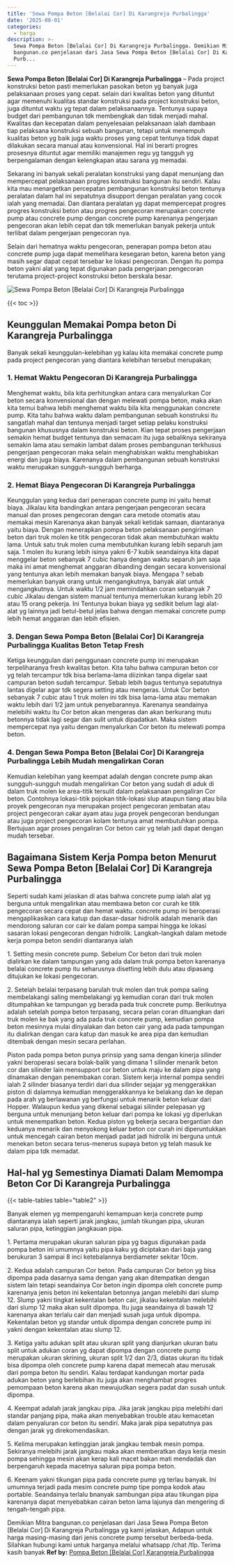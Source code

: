 ```yaml
---
title: 'Sewa Pompa Beton [Belalai Cor] Di Karangreja Purbalingga'
date: '2025-08-01'
categories:
  - harga
description: >-
  Sewa Pompa Beton [Belalai Cor] Di Karangreja Purbalingga. Demikian Mitra
  bangunan.co penjelasan dari Jasa Sewa Pompa Beton [Belalai Cor] Di Karangreja
  Purb...
---
```


**Sewa Pompa Beton \[Belalai Cor\] Di Karangreja Purbalingga** – Pada project konstruksi beton pasti memerlukan pasokan beton yg banyak juga pelaksanaan proses yang cepat. selain dari kwalitas beton yang dituntut agar memenuhi kualitas standar konstruksi pada project konstruksi beton, juga dituntut waktu yg tepat dalam pelaksanaannya. Tentunya supaya budget dari pembangunan tdk membengkak dan tidak menjadi mahal. Kwalitas dan kecepatan dalam penyelesaian pelaksanaan ialah dambaan tiap pelaksana konstruksi sebuah bangunan, tetapi untuk menempuh kualitas beton yg baik juga waktu proses yang cepat tentunya tidak dapat dilakukan secara manual atau konvensional. Hal ini berarti progres prosesnya dituntut agar memiliki manajemen regu yg tangguh yg berpengalaman dengan kelengkapan atau sarana yg memadai.

Sekarang ini banyak sekali peralatan konstruksi yang dapat menunjang dan mempercepat pelaksanaan progres konstruksi bangunan itu sendiri. Kalau kita mau menargetkan percepatan pembangunan konstruksi beton tentunya peralatan dalam hal ini sepatutnya disupport dengan peralatan yang cocok ialah yang memadai. Dan diantara peralatan yg dapat mempercepat progres progres konstruksi beton atau progres pengecoran merupakan concrete pump atau concrete pump dengan concrete pump karenanya pengerjaan pengecoran akan lebih cepat dan tdk memerlukan banyak pekerja untuk terlibat dalam pengerjaan pengecoran nya.

Selain dari hematnya waktu pengecoran, penerapan pompa beton atau concrete pump juga dapat memelihara kesegaran beton, karena beton yang masih segar dapat cepat tersebar ke lokasi pengecoran. Dengan itu pompa beton yakni alat yang tepat digunakan pada pengerjaan pengecoran terutama project-project konstruksi beton berskala besar.

![Sewa Pompa Beton [Belalai Cor] Di Karangreja Purbalingga](/images/sewa-concrete-pump-35.png)

{{< toc >}}

## Keunggulan Memakai Pompa beton Di Karangreja Purbalingga

Banyak sekali keunggulan-kelebihan yg kalau kita memakai concrete pump pada project pengecoran yang diantara kelebihan tersebut merupakan;

### 1\. Hemat Waktu Pengecoran Di Karangreja Purbalingga

Menghemat waktu, bila kita perhitungkan antara cara menyalurkan Cor beton secara konvensional dan dengan melewati pompa beton, maka akan kita temui bahwa lebih menghemat waktu bila kita menggunakan concrete pump. Kita tahu bahwa waktu dalam pembangunan sebuah konstruksi itu sangatlah mahal dan tentunya menjadi target setiap pelaku konstruksi bangunan khususnya dalam konstruksi beton. Kian tepat proses pengerjaan semakin hemat budget tentunya dan semacam itu juga sebaliknya sekiranya semakin lama atau semakin lambat dalam proses pembangunan terkhusus pengerjaan pengecoran maka selain menghabiskan waktu menghabiskan energi dan juga biaya. Karenanya dalam pembangunan sebuah konstruksi waktu merupakan sungguh-sungguh berharga.

### 2\. Hemat Biaya Pengecoran Di Karangreja Purbalingga

Keunggulan yang kedua dari penerapan concrete pump ini yaitu hemat biaya. Jikalau kita bandingkan antara pengerjaan pengecoran secara manual dan proses pengecoran dengan cara metode otomatis atau memakai mesin Karenanya akan banyak sekali ketidak samaan, diantaranya yaitu biaya. Dengan menerapkan pompa beton pelaksanaan pengiriman beton dari truk molen ke titik pengecoran tidak akan membutuhkan waktu lama. Untuk satu truk molen cuma membutuhkan kurang lebih separuh jam saja. 1 molen itu kurang lebih isinya yakni 6-7 kubik seandainya kita dapat menggelar beton sebanyak 7 cubic hanya dengan waktu separuh jam saja maka ini amat menghemat anggaran dibanding dengan secara konvensional yang tentunya akan lebih memakan banyak biaya. Mengapa ? sebab memerlukan banyak orang untuk mengangkutnya, banyak alat untuk mengangkutnya. Untuk waktu 1/2 jam memindahkan coran sebanyak 7 cubic Jikalau dengan sistem manual tentunya memerlukan kurang lebih 20 atau 15 orang pekerja. Ini Tentunya bukan biaya yg sedikit belum lagi alat-alat yg lainnya jadi betul-betul jelas bahwa dengan memakai concrete pump lebih hemat anggaran dan lebih efisien.

### 3\. Dengan Sewa Pompa Beton \[Belalai Cor\] Di Karangreja Purbalingga Kualitas Beton Tetap Fresh

Ketiga keunggulan dari penggunaan concrete pump ini merupakan terpeliharanya fresh kwalitas beton. Kita tahu bahwa campuran beton cor yg telah tercampur tdk bisa berlama-lama diizinkan tanpa digelar saat campuran beton sudah tercampur. Sebab lebih bagus tentunya sepatutnya lantas digelar agar tdk segera setting atau mengeras. Untuk Cor beton sebanyak 7 cubic atau 1 truk molen ini tdk bisa lama-lama atau memakan waktu lebih dari 1/2 jam untuk penyebarannya. Karenanya seandainya melebihi waktu itu Cor beton akan mengeras dan akan berkurang mutu betonnya tidak lagi segar dan sulit untuk dipadatkan. Maka sistem mempercepat nya yaitu dengan menyalurkan Cor beton itu melewati pompa beton.

### 4\. Dengan Sewa Pompa Beton \[Belalai Cor\] Di Karangreja Purbalingga Lebih Mudah mengalirkan Coran

Kemudian kelebihan yang keempat adalah dengan concrete pump akan sungguh-sungguh mudah mengalirkan Cor beton yang sudah di aduk di dalam truk molen ke area-titik tersulit dalam pelaksanaan pengaliran Cor beton. Contohnya lokasi-titik pojokan titik-lokasi slup ataupun tiang atau bila proyek pengecoran nya merupakan project pengecoran jembatan atau project pengecoran cakar ayam atau juga proyek pengecoran bendungan atau juga project pengecoran kolam tentunya amat membutuhkan pompa. Bertujuan agar proses pengaliran Cor beton cair yg telah jadi dapat dengan mudah tersebar.

## Bagaimana Sistem Kerja Pompa beton Menurut Sewa Pompa Beton \[Belalai Cor\] Di Karangreja Purbalingga

Seperti sudah kami jelaskan di atas bahwa concrete pump ialah alat yg berguna untuk mengalirkan atau membawa beton cor curah ke titik pengecoran secara cepat dan hemat waktu. concrete pump ini beroperasi mengaplikasikan cara katup dan dasar-dasar hidrolik adalah menarik dan mendorong saluran cor cair ke dalam pompa sampai hingga ke lokasi sasaran lokasi pengecoran dengan hidrolik. Langkah-langkah dalam metode kerja pompa beton sendiri diantaranya ialah

1\. Setting mesin concrete pump. Sebelum Cor beton dari truk molen dialirkan ke dalam tampungan yang ada dalam truk pompa beton karenanya belalai concrete pump itu seharusnya disetting lebih dulu atau dipasang ditujukan ke lokasi pengecoran.

2\. Setelah belalai terpasang barulah truk molen dan truk pompa saling membelakangi saling membelakangi yg kemudian coran dari truk molen ditumpahkan ke tampungan yg berada pada truk concrete pump. Berikutnya adalah setelah pompa beton terpasang, secara pelan coran dituangkan dari truk molen ke bak yang ada pada truk concrete pump, kemudian pompa beton mesinnya mulai dinyalakan dan beton cair yang ada pada tampungan itu dialirkan dengan cara katup dan masuk ke area pipa dan kemudian ditembak dengan mesin secara perlahan.

Piston pada pompa beton punya prinsip yang sama dengan kinerja silinder yakni beroperasi secara bolak-balik yang dimana 1 silinder menarik beton cor dan silinder lain mensupport cor beton untuk maju ke dalam pipa yang dinamakan dengan penembakan coran. Sistem kerja internal pompa sendiri ialah 2 silinder biasanya terdiri dari dua silinder sejajar yg menggerakkan piston di dalamnya kemudian menggerakkannya ke belakang dan ke depan pada arah yg berlawanan yg berfungsi untuk menarik beton keluar dari Hopper. Walaupun kedua yang dikenal sebagai silinder pelepasan yg berguna untuk menunjang beton keluar dari pompa ke lokasi yg diperlukan untuk menempatkan beton. Kedua piston yg bekerja secara bergantian dan keduanya menarik dan menyokong keluar beton cor curah ini diperuntukkan untuk mencegah cairan beton menjadi padat jadi hidrolik ini berguna untuk menekan beton secara terus-menerus supaya beton yg telah masuk ke dalam pipa tdk memadat.

## Hal-hal yg Semestinya Diamati Dalam Memompa Beton Cor Di Karangreja Purbalingga

{{< table-tables table="table2" >}}

Banyak elemen yg mempengaruhi kemampuan kerja concrete pump diantaranya ialah seperti jarak jangkau, jumlah tikungan pipa, ukuran saluran pipa, ketinggian jangkauan pipa.

1\. Pertama merupakan ukuran saluran pipa yg bagus digunakan pada pompa beton ini umumnya yaitu pipa kaku yg diciptakan dari baja yang berukuran 3 sampai 8 inci ketebalannya berdiameter sekitar 10cm.

2\. Kedua adalah campuran Cor beton. Pada campuran Cor beton yg bisa dipompa pada dasarnya sama dengan yang akan ditempatkan dengan sistem lain tetapi seandainya Cor beton ingin dipompa oleh concrete pump karenanya jenis beton ini kekentalan betonnya jangan melebihi dari slump 12. Slump yakni tingkat kekentalan beton cair, jikalau kekentalan melebihi dari slump 12 maka akan sulit dipompa. Itu juga seandainya di bawah 12 karenanya akan terlalu cair dan menjadi susah juga untuk dipompa. Kekentalan beton yg standar untuk dipompa dengan concrete pump ini yakni dengan kekentalan atau slump 12.

3\. Ketiga yaitu adukan split atau ukuran split yang dianjurkan ukuran batu split untuk adukan coran yg dapat dipompa dengan concrete pump merupakan ukuran skrining, ukuran split 1/2 dan 2/3, diatas ukuran itu tidak bisa dipompa oleh concrete pump karena dapat memecah atau merusak dari pompa beton itu sendiri. Kalau terdapat kandungan mortar pada adukan beton yang berlebihan itu juga akan menghambat progres pemompaan beton karena akan mewujudkan segera padat dan susah untuk dipompa.

4\. Keempat adalah jarak jangkau pipa. Jika jarak jangkau pipa melebihi dari standar panjang pipa, maka akan menyebabkan trouble atau kemacetan dalam penyaluran cor beton itu sendiri. Maka jarak pipa sepatutnya pas dengan jarak yg direkomendasikan.

5\. Kelima merupakan ketinggian jarak jangkau tembak mesin pompa. Sekiranya melebihi jarak jangkau maka akan memberatkan daya kerja mesin pompa sehingga mesin akan kerap kali macet bakan mati mendadak dan berpengaruh kepada macetnya saluran pipa pompa beton.

6\. Keenam yakni tikungan pipa pada concrete pump yg terlau banyak. Ini umumnya terjadi pada mesim concrete pump tipe pompa kodok atau portable. Seandainya terlalu bnanyak sambungan pipa atau tikungan pipa karenanya dapat menyebabkan cairan beton lama lajunya dan mengering di tengah-tengah pipa.

Demikian Mitra bangunan.co penjelasan dari Jasa Sewa Pompa Beton \[Belalai Cor\] Di Karangreja Purbalingga yg kami jelaskan, Adapun untuk harga masing-masing dari jenis concrete pump tersebut berbeda-beda. Silahkan hubungi kami untuk harganya melalui whatsapp /chat /tlp. Terima kasih banyak
**Ref by:** [Pompa Beton [Belalai Cor] Karangreja Purbalingga](https://id.wikipedia.org/wiki/Pompa)
